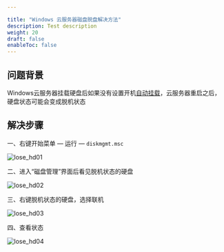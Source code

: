 ```yaml
---

title: "Windows 云服务器磁盘脱盘解决方法"
description: Test description
weight: 20
draft: false
enableToc: false
---
```


## 问题背景
Windows云服务器挂载硬盘后如果没有设置开机[自动挂载](https://docsv3.qingcloud.com/storage/disk/manual/winos_auto_mount/winos_auto_mount/)，云服务器重启之后，硬盘状态可能会变成脱机状态

## 解决步骤

一、右键开始菜单 —  运行   —  `diskmgmt.msc`

![lose_hd01](../_images/lose_hd01.jpg)

二、进入“磁盘管理”界面后看见脱机状态的硬盘

![lose_hd02](../_images/lose_hd02.jpg)

三、右键脱机状态的硬盘，选择联机

![lose_hd03](../_images/lose_hd03.png)

四、查看状态

![lose_hd04](../_images/lose_hd04.jpg)
